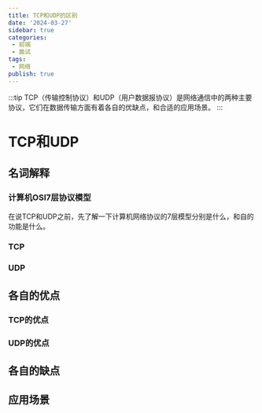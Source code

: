 ```yaml
---
title: TCP和UDP的区别
date: '2024-03-27'
sidebar: true
categories:
 - 前端
 - 面试
tags:
 - 网络
publish: true
---
```

:::tip
TCP（传输控制协议）和UDP（用户数据报协议）是网络通信中的两种主要协议，它们在数据传输方面有着各自的优缺点，和合适的应用场景。
:::

<!-- more -->

# TCP和UDP

## 名词解释

### 计算机OSI7层协议模型
在说TCP和UDP之前，先了解一下计算机网络协议的7层模型分别是什么，和自的功能是什么。

### TCP

### UDP

## 各自的优点

### TCP的优点

### UDP的优点

## 各自的缺点

## 应用场景

